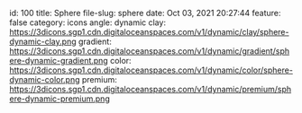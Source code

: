 id: 100
title: Sphere 
file-slug: sphere
date: Oct 03, 2021 20:27:44
feature: false
category: icons
angle: dynamic
clay: https://3dicons.sgp1.cdn.digitaloceanspaces.com/v1/dynamic/clay/sphere-dynamic-clay.png
gradient: https://3dicons.sgp1.cdn.digitaloceanspaces.com/v1/dynamic/gradient/sphere-dynamic-gradient.png
color: https://3dicons.sgp1.cdn.digitaloceanspaces.com/v1/dynamic/color/sphere-dynamic-color.png
premium: https://3dicons.sgp1.cdn.digitaloceanspaces.com/v1/dynamic/premium/sphere-dynamic-premium.png
